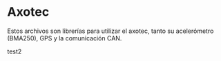 # Axotec
Estos archivos son librerías para utilizar el axotec, tanto su acelerómetro (BMA250), GPS y la comunicación CAN.

test2
